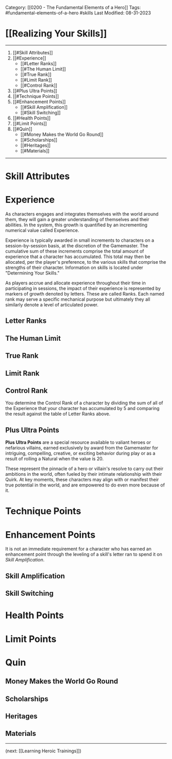Category: [[0200 - The Fundamental Elements of a Hero]]
Tags: #fundamental-elements-of-a-hero #skills
Last Modified: 08-31-2023

# [[Realizing Your Skills]]

****

1. [[#Skill Attributes]]
2. [[#Experience]]
	- [[#Letter Ranks]]
	- [[#The Human Limit]]
	- [[#True Rank]]
	- [[#Limit Rank]]
	- [[#Control Rank]]
3. [[#Plus Ultra Points]]
4. [[#Technique Points]]
5. [[#Enhancement Points]]
	- [[#Skill Amplification]]
	- [[#Skill Switching]]
6. [[#Health Points]]
7. [[#Limit Points]]
8. [[#Quin]]
	- [[#Money Makes the World Go Round]]
	- [[#Scholarships]]
	- [[#Heritages]]
	- [[#Materials]]

****

# Skill Attributes

# Experience

As characters engages and integrates themselves with the world around them, they will gain a greater understanding of themselves and their abilities. In the system, this growth is quantified by an incrementing numerical value called Experience.

Experience is typically awarded in small increments to characters on a session-by-session basis, at the discretion of the Gamemaster. The cumulative sum of these increments comprise the total amount of experience that a character has accumulated. This total may then be allocated, per the player's preference, to the various skills that comprise the strengths of their character. Information on skills is located under "Determining Your Skills."

As players accrue and allocate experience throughout their time in participating in sessions, the impact of their experience is represented by markers of growth denoted by letters. These are called Ranks. Each named rank may serve a specific mechanical purpose but ultimately they all similarly denote a level of articulated power. 
## Letter Ranks

## The Human Limit

## True Rank

## Limit Rank

## Control Rank

You determine the Control Rank of a character by dividing the sum of all of the Experience that your character has accumulated by 5 and comparing the result against the table of Letter Ranks above. 
## Plus Ultra Points

**Plus Ultra Points** are a special resource available to valiant heroes or nefarious villains, earned exclusively by award from the Gamemaster for intriguing, compelling, creative, or exciting behavior during play or as a result of rolling a Natural when the value is 20.

These represent the pinnacle of a hero or villain's resolve to carry out their ambitions in the world, often fueled by their intimate relationship with their Quirk. At key moments, these characters may align with or manifest their true potential in the world, and are empowered to do even more because of it.
# Technique Points

# Enhancement Points

It is not an immediate requirement for a character who has earned an enhancement point through the leveling of a skill's letter ran to spend it on *Skill Amplification*.
## Skill Amplification

## Skill Switching

# Health Points

# Limit Points

# Quin

## Money Makes the World Go Round

## Scholarships

## Heritages

## Materials

****

(next: [[Learning Heroic Trainings]])
